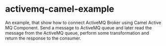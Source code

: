 # activemq-camel-example

An example, that show how to connect ActiveMQ Broker using Camel Active MQ Component. 
Send a message to ActiveMQ queue and later read the message from the ActiveMQ queue, perform some transformation and return the response to the consumer.
